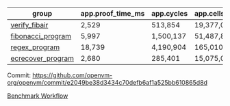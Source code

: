 | group | app.proof_time_ms | app.cycles | app.cells_used | leaf.proof_time_ms | leaf.cycles | leaf.cells_used |
| -- | -- | -- | -- | -- | -- | -- |
| [verify_fibair](https://github.com/openvm-org/openvm/blob/benchmark-results/benchmarks/verify_fibair-e2049be38d3434c70defb6af1a525bb610865d8d.md) | 2,529 |  513,854 |  19,377,061 |- | - | - |
| [fibonacci_program](https://github.com/openvm-org/openvm/blob/benchmark-results/benchmarks/fibonacci-e2049be38d3434c70defb6af1a525bb610865d8d.md) | 5,997 |  1,500,137 |  51,487,838 | 7,900 |  1,832,257 |  70,687,941 |
| [regex_program](https://github.com/openvm-org/openvm/blob/benchmark-results/benchmarks/regex-e2049be38d3434c70defb6af1a525bb610865d8d.md) | 18,739 |  4,190,904 |  165,010,909 | 17,432 |  3,027,920 |  142,195,733 |
| [ecrecover_program](https://github.com/openvm-org/openvm/blob/benchmark-results/benchmarks/ecrecover-e2049be38d3434c70defb6af1a525bb610865d8d.md) | 2,680 |  285,401 |  15,075,033 | 22,781 |  4,164,905 |  203,551,247 |


Commit: https://github.com/openvm-org/openvm/commit/e2049be38d3434c70defb6af1a525bb610865d8d

[Benchmark Workflow](https://github.com/openvm-org/openvm/actions/runs/12960616490)
